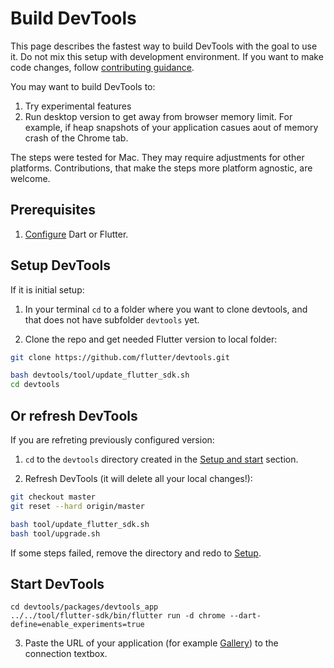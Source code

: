 # Build DevTools

This page describes the fastest way to build DevTools with the goal to use it. Do not mix this setup with development environment. If you want to make code changes, follow [contributing guidance](https://github.com/flutter/devtools/blob/master/CONTRIBUTING.md).

You may want to build DevTools to:

1. Try experimental features
2. Run desktop version to get away from browser memory limit. For example, if
heap snapshots of your application casues aout of memory crash of the Chrome tab.

The steps were tested for Mac. They may require adjustments for other platforms. Contributions,
that make the steps more platform agnostic, are welcome.

## Prerequisites

1. [Configure](https://docs.flutter.dev/get-started/install) Dart or Flutter.

## Setup DevTools

If it is initial setup:

1. In your terminal `cd` to a folder where you want to clone devtools, and that does not have subfolder `devtools` yet.

2. Clone the repo and get needed Flutter version to local folder:

```bash
git clone https://github.com/flutter/devtools.git

bash devtools/tool/update_flutter_sdk.sh
cd devtools
```

## Or refresh DevTools

If you are refreting previously configured version:

1. `cd` to the `devtools` directory created in the [Setup and start](#setup-and-start) section.

2. Refresh DevTools (it will delete all your local changes!):

```bash
git checkout master
git reset --hard origin/master

bash tool/update_flutter_sdk.sh
bash tool/upgrade.sh
```

If some steps failed, remove the directory and redo to [Setup](#setup).

## Start DevTools


```
cd devtools/packages/devtools_app
../../tool/flutter-sdk/bin/flutter run -d chrome --dart-define=enable_experiments=true
```

3. Paste the URL of your application (for example [Gallery](https://github.com/flutter/devtools/blob/master/CONTRIBUTING.md#connect-to-application)) to the connection textbox.
